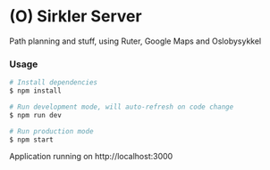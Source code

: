 # (O) Sirkler Server

Path planning and stuff, using Ruter, Google Maps and Oslobysykkel

### Usage

``` sh
# Install dependencies
$ npm install

# Run development mode, will auto-refresh on code change
$ npm run dev

# Run production mode
$ npm start
```

Application running on http://localhost:3000
